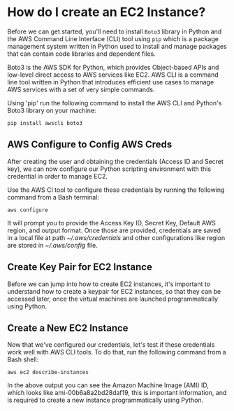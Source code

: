 # How do I create an EC2 Instance?

Before we can get started, you'll need to install `Boto3` library in Python and the AWS Command Line Interface (CLI) tool using `pip` which is a package management system written in Python used to install and manage packages that can contain code libraries and dependent files.

Boto3 is the AWS SDK for Python, which provides Object-based APIs and low-level direct access to AWS services like EC2. AWS CLI is a command line tool written in Python that introduces efficient use cases to manage AWS services with a set of very simple commands.

Using 'pip' run the following command to install the AWS CLI and Python's Boto3 library on your machine:

`pip install awscli boto3`

## AWS Configure to Config AWS Creds

After creating the user and obtaining the credentials (Access ID and Secret key), we can now configure our Python scripting environment with this credential in order to manage EC2.

Use the AWS CI tool to configure these credentials by running the following command from a Bash terminal:

`aws configure`

It will prompt you to provide the Access Key ID, Secret Key, Default AWS region, and output format. Once those are provided, credentials are saved in a local file at path *~/.aws/credentials* and other configurations like region are stored in *~/.aws/config* file.

## Create Key Pair for EC2 Instance

Before we can jump into how to create EC2 instances, it's important to understand how to create a keypair for EC2 instances, so that they can be accessed later, once the virtual machines are launched programmatically using Python.

## Create a New EC2 Instance

Now that we've configured our credentials, let's test if these credentials work well with AWS CLI tools. To do that, run the following command from a Bash shell:

`aws ec2 describe-instances`

In the above output you can see the Amazon Machine Image (AMI) ID, which looks like ami-00b6a8a2bd28daf19, this is important information, and is required to create a new instance programmatically using Python.
